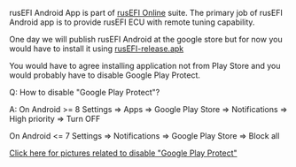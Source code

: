rusEFI Android App is part of [rusEFI Online](Online.md) suite. The primary job of rusEFI Android app is to provide rusEFI ECU with remote tuning capability.

One day we will publish rusEFI Android at the google store but for now you would have to install it using [rusEFI-release.apk](https://rusefi.com/build_server/rusEFI-release.apk)

You would have to agree installing application not from Play Store and you would probably have to disable Google Play Protect.

Q: How to disable "Google Play Protect"?

A: On Android >= 8
Settings => Apps => Google Play Store => Notifications => High priority => Turn OFF

On Android <= 7
Settings => Notifications => Google Play Store => Block all

[Click here for pictures related to disable "Google Play Protect"](https://support.mobile-tracker-free.com/hc/en-us/articles/360005346953-How-to-disable-Google-Play-Protect-)
